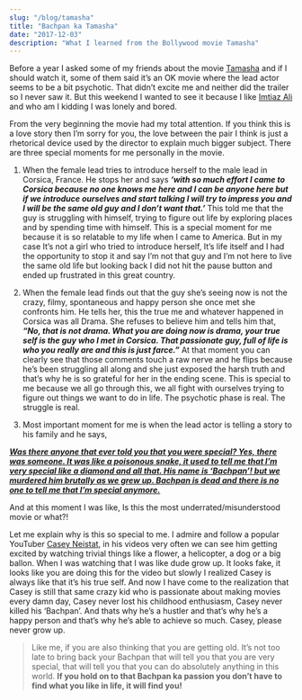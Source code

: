 ```yaml
---
slug: "/blog/tamasha"
title: "Bachpan ka Tamasha"
date: "2017-12-03"
description: "What I learned from the Bollywood movie Tamasha"
---
```


Before a year I asked some of my friends about the movie [Tamasha](https://www.imdb.com/title/tt3148502/) and if I should watch it, some of them said it’s an OK movie where the lead actor seems to be a bit psychotic. That didn’t excite me and neither did the trailer so I never saw it. But this weekend I wanted to see it because I like [Imtiaz Ali](https://en.wikipedia.org/wiki/Imtiaz_Ali_(director)) and who am I kidding I was lonely and bored.

From the very beginning the movie had my total attention. If you think this is a love story then I’m sorry for you, the love between the pair I think is just a rhetorical device used by the director to explain much bigger subject. There are three special moments for me personally in the movie.

1. When the female lead tries to introduce herself to the male lead in Corsica, France. He stops her and says ___‘with so much effort I came to Corsica because no one knows me here and I can be anyone here but if we introduce ourselves and start talking I will try to impress you and I will be the same old guy and I don’t want that.’___ This told me that the guy is struggling with himself, trying to figure out life by exploring places and by spending time with himself. This is a special moment for me because it is so relatable to my life when I came to America. But in my case It’s not a girl who tried to introduce herself, It’s life itself and I had the opportunity to stop it and say I’m not that guy and I’m not here to live the same old life but looking back I did not hit the pause button and ended up frustrated in this great country.

2. When the female lead finds out that the guy she’s seeing now is not the crazy, filmy, spontaneous and happy person she once met she confronts him. He tells her, this the true me and whatever happened in Corsica was all Drama. She refuses to believe him and tells him that, ___“No, that is not drama. What you are doing now is drama, your true self is the guy who I met in Corsica. That passionate guy, full of life is who you really are and this is just farce.”___ At that moment you can clearly see that those comments touch a raw nerve and he flips because he’s been struggling all along and she just exposed the harsh truth and that’s why he is so grateful for her in the ending scene. This is special to me because we all go through this, we all fight with ourselves trying to figure out things we want to do in life. The psychotic phase is real. The struggle is real.

3. Most important moment for me is when the lead actor is telling a story to his family and he says,

[___Was there anyone that ever told you that you were special?
Yes, there was someone. It was like a poisonous snake, it used to tell me that I’m very special like a diamond and all that. His name is ‘Bachpan’! but we murdered him brutally as we grew up. Bachpan is dead and there is no one to tell me that I’m special anymore.___](https://www.youtube.com/watch?v=5rB156W_fRM&t=)

And at this moment I was like, Is this the most underrated/misunderstood movie or what?!

Let me explain why is this so special to me. I admire and follow a popular YouTuber [Casey Neistat](https://www.youtube.com/user/caseyneistat/featured), in his videos very often we can see him getting excited by watching trivial things like a flower, a helicopter, a dog or a big ballon. When I was watching that I was like dude grow up. It looks fake, it looks like you are doing this for the video but slowly I realized Casey is always like that it’s his true self. And now I have come to the realization that Casey is still that same crazy kid who is passionate about making movies every damn day, Casey never lost his childhood enthusiasm, Casey never killed his ‘Bachpan’. And thats why he’s a hustler and that’s why he’s a happy person and that’s why he’s able to achieve so much. Casey, please never grow up.

> Like me, if you are also thinking that you are getting old. It’s not too late to bring back your Bachpan that will tell you that you are very special, that will tell you that you can do absolutely anything in this world.
**If you hold on to that Bachpan ka passion you don’t have to find what you like in life, it will find you!**